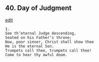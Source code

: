 
## 40.  Day of Judgment
[edit](https://docs.google.com/document/d/1Hq932ksPowjlrU_FEvK8R0o5G_qOmxoO/edit?mode=html)



    1. 
    See th’eternal Judge descending, 
    Seated on his Father’s throne; 
    Now, poor sinner, Christ shall show thee 
    He is the eternal Son. 
    Trumpets call thee, trumpets call thee! 
    Come to hear thy awful doom.
